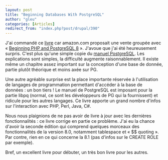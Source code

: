 ```yaml
---
layout: post
title: "Beginning Databases With PostgreSQL"
author: "gleu"
categories: [Articles]
redirect_from: "index.php?post/drupal/390"
---
```



<p></p>

<!--more-->


J'ai commandé ce <a href="http://www.amazon.com/gp/product/1590594789/">livre</a> car amazon.com proposait une vente groupée avec « <a href="http://www.amazon.com/gp/product/1590595475/">Beginning PHP and PostgreSQL 8</a> ». J'avoue que j'ai été heureusement surpris. C'est plus qu'une simple copie du <a href="http://docs.postgresqlfr.org/pgsql-8.1.3-fr/" target="_blank">manuel PostgreSQL</a>. Les explications sont simples, la difficulté augmente raisonnablement. Il existe même un chapitre assez important sur la conception d'une base de donnée, partie plutôt théorique et moins axée sur PG.

Une autre agréable surprise est la place importante réservée à l'utilisation de langages de programmation permettant d'accéder à la base de données&nbsp;: un bon tiers&nbsp;! Le manuel de PostgreSQL est imposant pour la partie libpq (normal, ce sont les développeurs de PG qui la fournissent) et ridicule pour les autres langages. Ce livre apporte un grand nombre d'infos sur l'interaction avec PHP, Perl, Java, C#.

Nous nous plaignions de ne pas avoir de livre à jour avec les dernières fonctionnalités&nbsp;: ce livre corrige en partie ce problème. J'ai eu la chance d'avoir la seconde édition qui comprend quelques morceaux des fonctionnalités de la version 8.0, notamment tablespace et «&nbsp;$$ quoting&nbsp;». Par contre, rien en ce qui concerne la 8.1 (pas d'infos sur le CREATE ROLE par exemple).

Bref, un excellent livre pour débuter, un très bon livre pour les autres.